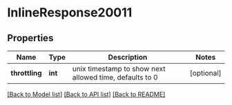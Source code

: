 # InlineResponse20011

## Properties
Name | Type | Description | Notes
------------ | ------------- | ------------- | -------------
**throttling** | **int** | unix timestamp to show next allowed time, defaults to 0 | [optional] 

[[Back to Model list]](../README.md#documentation-for-models) [[Back to API list]](../README.md#documentation-for-api-endpoints) [[Back to README]](../README.md)


